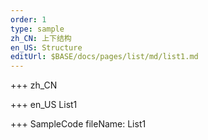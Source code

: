 ```yaml
--- 
order: 1
type: sample
zh_CN: 上下结构
en_US: Structure
editUrl: $BASE/docs/pages/list/md/list1.md
---
```


+++ zh_CN


+++ en_US
List1

+++ SampleCode
fileName: List1
